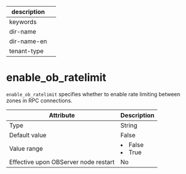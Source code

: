 |description||
|---|---|
|keywords||
|dir-name||
|dir-name-en||
|tenant-type||

# enable_ob_ratelimit


`enable_ob_ratelimit` specifies whether to enable rate limiting between zones in RPC connections.


| **Attribute** | **Description** |
|------------------|--------------------------------------------------------------------------------------------------------|
| Type | String |
| Default value | False |
| Value range | <li> False   <li> True |
| Effective upon OBServer node restart | No |


